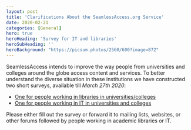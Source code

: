 ```yaml
---
layout: post
title: 'Clarifications About the SeamlessAccess.org Service'
date: 2020-02-21
categories: [General]
hero: true
heroHeading: 'Survey for IT and libraries'
heroSubHeading: ''
heroBackground: "https://picsum.photos/2560/600?image=872"
---
```



SeamlessAccess intends to improve the way people from universities and colleges around the globe access content and services. To better understand the diverse situation in these institutions we have constructed two short surveys, available till *March 27th 2020*:

- [One for people working in libraries in universities/colleges](https://bostoncollege.co1.qualtrics.com/jfe/form/SV_0Cbp6fmldW3iLFb)
- [One for people working in IT in universities and colleges](https://bostoncollege.co1.qualtrics.com/jfe/form/SV_0Vv0iXWMLZMd9VH)

Please either fill out the survey or forward it to mailing lists, websites, or other forums followed by people working in academic libraries or IT.

